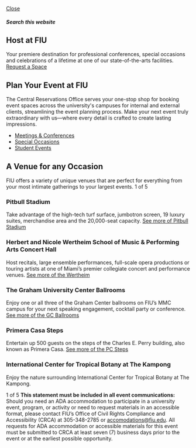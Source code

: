 [ Close ](https://centralreservations.fiu.edu/)
##### Search this website
## Host at FIU
Your premiere destination for professional conferences, special occasions and celebrations of a lifetime at one of our state-of-the-arts facilities.
[Request a Space](https://centralreservations.fiu.edu/reserve/index.html)
## Plan Your Event at FIU
The Central Reservations Office serves your one-stop shop for booking event spaces across the university's campuses for internal and external clients, streamlining the event planning process. Make your next event truly extraordinary with us—where every detail is crafted to create lasting impressions.
  * [Meetings & Conferences](https://centralreservations.fiu.edu/conferences/index.html)
  * [Special Occasions](https://centralreservations.fiu.edu/special-occasions/index.html)
  * [Student Events](https://centralreservations.fiu.edu/student-events/index.html)


## A Venue for any Occasion 
FIU offers a variety of unique venues that are perfect for everything from your most intimate gatherings to your largest events.
1 of 5
### Pitbull Stadium
Take advantage of the high-tech turf surface, jumbotron screen, 19 luxury suites, merchandise area and the 20,000-seat capacity.
[See more of Pitbull Stadium](https://centralreservations.fiu.edu/venues/profile/pitbull-stadium.html)
### Herbert and Nicole Wertheim School of Music & Performing Arts Concert Hall
Host recitals, large ensemble performances, full-scale opera productions or touring artists at one of Miami’s premier collegiate concert and performance venues.
[See more of the Wertheim](https://centralreservations.fiu.edu/venues/profile/wertheim-performing-arts-center.html)
### The Graham University Center Ballrooms
Enjoy one or all three of the Graham Center ballrooms on FIU’s MMC campus for your next speaking engagement, cocktail party or conference.
[See more of the GC Ballrooms](https://centralreservations.fiu.edu/venues/profile/gc-ballrooms.html)
### Primera Casa Steps
Entertain up 500 guests on the steps of the Charles E. Perry building, also known as Primera Casa.
[See more of the PC Steps ](https://centralreservations.fiu.edu/venues/profile/primera-casa-steps.html)
### International Center for Tropical Botany at The Kampong
Enjoy the nature surrounding International Center for Tropical Botany at The Kampong.


1 of 5
**This statement must be included in all event communications:**
Should you need an ADA accommodation to participate in a university event, program, or activity or need to request materials in an accessible format, please contact FIU’s Office of Civil Rights Compliance and Accessibility (CRCA) at 305-348-2785 or accomodations@fiu.edu. All requests for ADA accommodation or accessible materials for this event must be submitted to CRCA at least seven (7) business days prior to the event or at the earliest possible opportunity.
